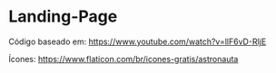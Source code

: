 # Landing-Page
Código baseado em: https://www.youtube.com/watch?v=llF6vD-RljE

Ícones: https://www.flaticon.com/br/icones-gratis/astronauta
